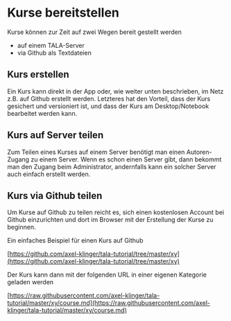 # Kurse bereitstellen

Kurse können zur Zeit auf zwei Wegen bereit gestellt werden

* auf einem TALA-Server
* via Github als Textdateien

## Kurs erstellen

Ein Kurs kann direkt in der App oder, wie weiter unten beschrieben, im Netz z.B. auf Github erstellt werden. Letzteres hat den Vorteil, dass der Kurs gesichert und versioniert ist, und dass der Kurs am Desktop/Notebook bearbeitet werden kann.

## Kurs auf Server teilen

Zum Teilen eines Kurses auf einem Server benötigt man einen Autoren-Zugang zu einem Server. Wenn es schon einen Server gibt, dann bekommt man den Zugang beim Administrator, andernfalls kann ein solcher Server auch einfach erstellt werden.

## Kurs via Github teilen

Um Kurse auf Github zu teilen reicht es, sich einen kostenlosen Account bei Github einzurichten und dort im Browser mit der Erstellung der Kurse zu beginnen.

Ein einfaches Beispiel für einen Kurs auf Github

[https://github.com/axel-klinger/tala-tutorial/tree/master/xy](https://github.com/axel-klinger/tala-tutorial/tree/master/xy)

Der Kurs kann dann mit der folgenden URL in einer eigenen Kategorie geladen werden

[https://raw.githubusercontent.com/axel-klinger/tala-tutorial/master/xy/course.md](https://raw.githubusercontent.com/axel-klinger/tala-tutorial/master/xy/course.md)
